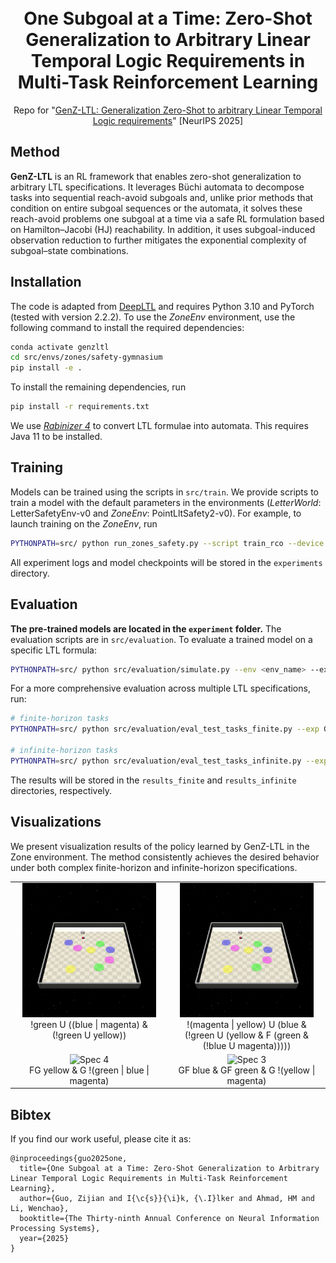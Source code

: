 
<h1 align="center">
<br>
One Subgoal at a Time: Zero-Shot Generalization to Arbitrary Linear Temporal Logic Requirements in Multi-Task Reinforcement Learning
</h1>

<p align="center">
Repo for "<a href="https://www.arxiv.org/abs/2508.01561" target="_blank">GenZ-LTL: <u>Gen</u>eralization <u>Z</u>ero-Shot to arbitrary <u>L</u>inear <u>T</u>emporal <u>L</u>ogic requirements</a>" [NeurIPS 2025]
</p>

## Method

**GenZ-LTL** is an RL framework that enables zero-shot generalization to arbitrary LTL specifications. It leverages Büchi automata to decompose tasks into sequential reach-avoid subgoals and, unlike prior methods that condition on entire subgoal sequences or the automata, it solves these reach-avoid problems one subgoal at a time via a safe RL formulation based on Hamilton–Jacobi (HJ) reachability. In addition, it uses subgoal-induced observation reduction to further mitigates the exponential complexity of subgoal–state combinations.

## Installation

The code is adapted from [DeepLTL](https://github.com/mathiasj33/deep-ltl) and requires Python 3.10 and PyTorch (tested with version 2.2.2). To use the _ZoneEnv_ environment, use the following command to install the required dependencies:
```bash
conda activate genzltl
cd src/envs/zones/safety-gymnasium
pip install -e .
```
To install the remaining dependencies, run
```bash
pip install -r requirements.txt
```
We use [_Rabinizer 4_](https://www7.in.tum.de/~kretinsk/rabinizer4.html) to convert LTL formulae into automata. This requires Java 11 to be installed.

## Training

Models can be trained using the scripts in `src/train`. We provide scripts to train a model with the default parameters in the environments (_LetterWorld_: LetterSafetyEnv-v0 and _ZoneEnv_: PointLltSafety2-v0). For example, to launch training on the _ZoneEnv_, run
```bash
PYTHONPATH=src/ python run_zones_safety.py --script train_rco --device gpu --name GenZ-LTL --seed 1
```
All experiment logs and model checkpoints will be stored in the `experiments` directory.

## Evaluation

**The pre-trained models are located in the `experiment` folder.**
The evaluation scripts are in `src/evaluation`. To evaluate a trained model on a specific LTL formula:
```bash
PYTHONPATH=src/ python src/evaluation/simulate.py --env <env_name> --exp GenZ-LTL --seed 1 --formula <LTL_spec>
```

For a more comprehensive evaluation across multiple LTL specifications, run:
```bash
# finite-horizon tasks
PYTHONPATH=src/ python src/evaluation/eval_test_tasks_finite.py --exp GenZ-LTL --env <env_name> --exp GenZ-LTL --seed 1

# infinite-horizon tasks
PYTHONPATH=src/ python src/evaluation/eval_test_tasks_infinite.py --exp GenZ-LTL --env <env_name> --exp GenZ-LTL --seed 1
```
The results will be stored in the `results_finite` and `results_infinite` directories, respectively.

## Visualizations
We present visualization results of the policy learned by GenZ-LTL in the Zone environment. The method consistently achieves the desired behavior under both complex finite-horizon and infinite-horizon specifications.

<table align="center" style="width:100%; border-collapse: collapse; border: none;">
  <tr>
    <td align="center" valign="top" width="50%" style="border: none;">
      <img src="vis/zone_spec1.gif" alt="Spec 1" width="90%"><br>
      !green U ((blue | magenta) & (!green U yellow))
    </td>
    <td align="center" valign="top" width="50%" style="border: none;">
      <img src="vis/zone_spec2.gif" alt="Spec 2" width="90%"><br>
      !(magenta | yellow) U (blue & (!green U (yellow & F (green & (!blue U magenta)))))
    </td>
  </tr>
  <tr>
    <td align="center" valign="top" width="50%" style="border: none;">
      <img src="vis/zone_spec4.gif" alt="Spec 4" width="90%"><br>
      FG yellow & G !(green | blue | magenta)
    </td>
    <td align="center" valign="top" width="50%" style="border: none;">
      <img src="vis/zone_spec3.gif" alt="Spec 3" width="90%"><br>
      GF blue & GF green & G !(yellow | magenta)
    </td>
  </tr>
</table>


## Bibtex

If you find our work useful, please cite it as:
```
@inproceedings{guo2025one,
  title={One Subgoal at a Time: Zero-Shot Generalization to Arbitrary Linear Temporal Logic Requirements in Multi-Task Reinforcement Learning},
  author={Guo, Zijian and I{\c{s}}{\i}k, {\.I}lker and Ahmad, HM and Li, Wenchao},
  booktitle={The Thirty-ninth Annual Conference on Neural Information Processing Systems},
  year={2025}
}
```
